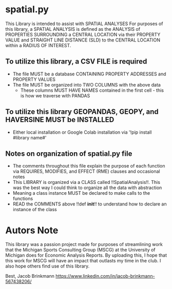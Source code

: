# **spatial.py**
  
  This Library is intended to assist with SPATIAL ANALYSES For purposes of this library, a SPATIAL ANALYSIS is defined as the ANALYSIS of PROPERTIES SURROUNDING a CENTRAL LOCATION via their PROPERTY VALUE and STRAIGHT LINE DISTANCE (SLD) to the CENTRAL LOCATION within a RADIUS OF INTEREST.
## To utilize this library, a CSV FILE is required
* The file MUST be a database CONTAINING PROPERTY ADDRESSES and PROPERTY VALUES
* The file MUST be organized into TWO COLUMNS with the above data
  * These columns MUST HAVE NAMES contained in the first cell - this is how we traverse with PANDAS
##  To utilize this library GEOPANDAS, GEOPY, and HAVERSINE MUST be INSTALLED
* Either local installation or Google Colab installation via '!pip install #library name#'
## Notes on organization of spatial.py file
* The comments throughout this file explain the purpose of each function via REQUIRES, MODIFIES, and EFFECT (RME) clauses and occasional notes
*  This LIBRARY is organized via a CLASS called !!SpatialAnalysis!!. This was the best way I could think to organize all the data with abstraction
  *  Meaning a class instance MUST be declared to make calls to the functions
  *  READ the COMMENTS above !!def __init__!! to understand how to declare an instance of the class
  
 # Autors Note
 This library was a passion project made for purposes of streamlining work that the Michigan Sports Consulting Group (MSCG) at the University of Michigan does for Economic Analysis Reports. By uploading this, I hope that this work for MSCG will have an impact that outlasts my time in the club. I also hope others find use of this library. 
 
Best,
Jacob Brinkmann
 https://www.linkedin.com/in/jacob-brinkmann-567438206/

